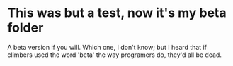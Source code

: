 # This was but a test, now it's my beta folder

A beta version if you will. Which one, I don't know; but I heard that if climbers used the word 'beta' the way programers do, they'd all be dead. 


